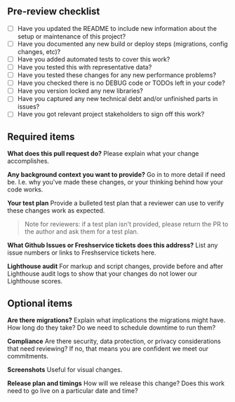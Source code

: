 ## Pre-review checklist
- [ ] Have you updated the README to include new information about the setup or maintenance of this project?
- [ ] Have you documented any new build or deploy steps (migrations, config changes, etc)?
- [ ] Have you added automated tests to cover this work?
- [ ] Have you tested this with representative data?
- [ ] Have you tested these changes for any new performance problems?
- [ ] Have you checked there is no DEBUG code or TODOs left in your code?
- [ ] Have you version locked any new libraries?
- [ ] Have you captured any new technical debt and/or unfinished parts in issues?
- [ ] Have you got relevant project stakeholders to sign off this work?

## Required items

**What does this pull request do?**
Please explain what your change accomplishes.

**Any background context you want to provide?**
Go in to more detail if need be. I.e. why you've made these changes, or your thinking behind how your code works.

**Your test plan**
Provide a bulleted test plan that a reviewer can use to verify these changes work as expected.

> Note for reviewers: if a test plan isn't provided, please return the PR to the author and ask them for a test plan.

**What Github Issues or Freshservice tickets does this address?**
List any issue numbers or links to Freshservice tickets here.

**Lighthouse audit**
For markup and script changes, provide before and after Lighthouse audit logs to show that your changes do not lower our Lighthouse scores.

## Optional items

**Are there migrations?**
Explain what implications the migrations might have. How long do they take? Do we need to schedule downtime to run them?

**Compliance**
Are there security, data protection, or privacy considerations that need reviewing? If no, that means you are confident we meet our commitments.

**Screenshots**
Useful for visual changes.

**Release plan and timings**
How will we release this change? Does this work need to go live on a particular date and time?